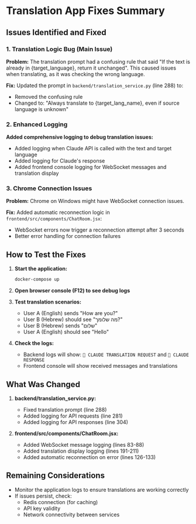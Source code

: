 # Translation App Fixes Summary

## Issues Identified and Fixed

### 1. Translation Logic Bug (Main Issue)
**Problem:** The translation prompt had a confusing rule that said "If the text is already in {target_language}, return it unchanged". This caused issues when translating, as it was checking the wrong language.

**Fix:** Updated the prompt in `backend/translation_service.py` (line 288) to:
- Removed the confusing rule
- Changed to: "Always translate to {target_lang_name}, even if source language is unknown"

### 2. Enhanced Logging
**Added comprehensive logging to debug translation issues:**
- Added logging when Claude API is called with the text and target language
- Added logging for Claude's response
- Added frontend console logging for WebSocket messages and translation display

### 3. Chrome Connection Issues
**Problem:** Chrome on Windows might have WebSocket connection issues.

**Fix:** Added automatic reconnection logic in `frontend/src/components/ChatRoom.jsx`:
- WebSocket errors now trigger a reconnection attempt after 3 seconds
- Better error handling for connection failures

## How to Test the Fixes

1. **Start the application:**
   ```bash
   docker-compose up
   ```

2. **Open browser console (F12) to see debug logs**

3. **Test translation scenarios:**
   - User A (English) sends "How are you?"
   - User B (Hebrew) should see "מה שלומך?"
   - User B (Hebrew) sends "שלום"  
   - User A (English) should see "Hello"

4. **Check the logs:**
   - Backend logs will show: `🤖 CLAUDE TRANSLATION REQUEST` and `🤖 CLAUDE RESPONSE`
   - Frontend console will show received messages and translations

## What Was Changed

1. **backend/translation_service.py:**
   - Fixed translation prompt (line 288)
   - Added logging for API requests (line 281)
   - Added logging for API responses (line 304)

2. **frontend/src/components/ChatRoom.jsx:**
   - Added WebSocket message logging (lines 83-88)
   - Added translation display logging (lines 191-211)
   - Added automatic reconnection on error (lines 126-133)

## Remaining Considerations

- Monitor the application logs to ensure translations are working correctly
- If issues persist, check:
  - Redis connection (for caching)
  - API key validity
  - Network connectivity between services